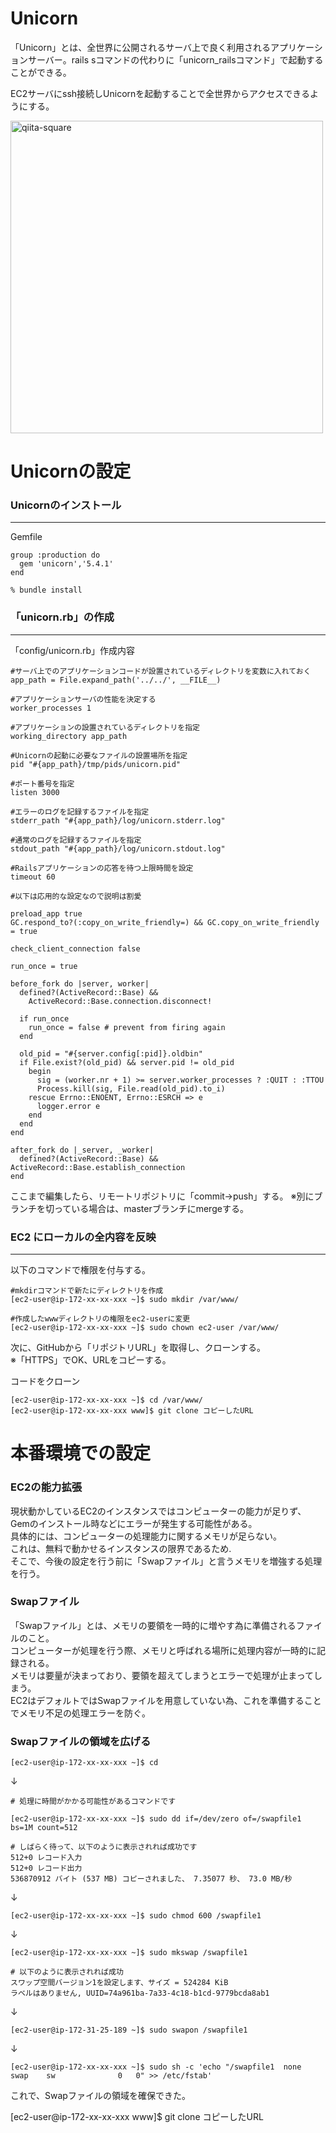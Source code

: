 # Unicorn
「Unicorn」とは、全世界に公開されるサーバ上で良く利用されるアプリケーションサーバー。rails sコマンドの代わりに「unicorn_railsコマンド」で起動することができる。  
  
EC2サーバにssh接続しUnicornを起動することで全世界からアクセスできるようにする。  

<img width="500" alt="qiita-square" src="https://i.gyazo.com/f714f9429c268099d33149d9d5b28870.png">  
  
# Unicornの設定
### Unicornのインストール
---
Gemfile
``` 
group :production do
  gem 'unicorn','5.4.1'
end
```
  
```
% bundle install
```
  
### 「unicorn.rb」の作成
---
「config/unicorn.rb」作成内容  
```
#サーバ上でのアプリケーションコードが設置されているディレクトリを変数に入れておく
app_path = File.expand_path('../../', __FILE__)

#アプリケーションサーバの性能を決定する
worker_processes 1

#アプリケーションの設置されているディレクトリを指定
working_directory app_path

#Unicornの起動に必要なファイルの設置場所を指定
pid "#{app_path}/tmp/pids/unicorn.pid"

#ポート番号を指定
listen 3000

#エラーのログを記録するファイルを指定
stderr_path "#{app_path}/log/unicorn.stderr.log"

#通常のログを記録するファイルを指定
stdout_path "#{app_path}/log/unicorn.stdout.log"

#Railsアプリケーションの応答を待つ上限時間を設定
timeout 60

#以下は応用的な設定なので説明は割愛

preload_app true
GC.respond_to?(:copy_on_write_friendly=) && GC.copy_on_write_friendly = true

check_client_connection false

run_once = true

before_fork do |server, worker|
  defined?(ActiveRecord::Base) &&
    ActiveRecord::Base.connection.disconnect!

  if run_once
    run_once = false # prevent from firing again
  end

  old_pid = "#{server.config[:pid]}.oldbin"
  if File.exist?(old_pid) && server.pid != old_pid
    begin
      sig = (worker.nr + 1) >= server.worker_processes ? :QUIT : :TTOU
      Process.kill(sig, File.read(old_pid).to_i)
    rescue Errno::ENOENT, Errno::ESRCH => e
      logger.error e
    end
  end
end

after_fork do |_server, _worker|
  defined?(ActiveRecord::Base) && ActiveRecord::Base.establish_connection
end
```

ここまで編集したら、リモートリポジトリに「commit→push」する。
※別にブランチを切っている場合は、masterブランチにmergeする。

### EC2 にローカルの全内容を反映
---
以下のコマンドで権限を付与する。  
```
#mkdirコマンドで新たにディレクトリを作成
[ec2-user@ip-172-xx-xx-xxx ~]$ sudo mkdir /var/www/

#作成したwwwディレクトリの権限をec2-userに変更
[ec2-user@ip-172-xx-xx-xxx ~]$ sudo chown ec2-user /var/www/
```
次に、GitHubから「リポジトリURL」を取得し、クローンする。  
※「HTTPS」でOK、URLをコピーする。  

コードをクローン
```
[ec2-user@ip-172-xx-xx-xxx ~]$ cd /var/www/
[ec2-user@ip-172-xx-xx-xxx www]$ git clone コピーしたURL
```

# 本番環境での設定
### EC2の能力拡張
現状動かしているEC2のインスタンスではコンピューターの能力が足りず、Gemのインストール時などにエラーが発生する可能性がある。  
具体的には、コンピューターの処理能力に関するメモリが足らない。  
これは、無料で動かせるインスタンスの限界であるため.  
そこで、今後の設定を行う前に「Swapファイル」と言うメモリを増強する処理を行う。


### Swapファイル
「Swapファイル」とは、メモリの要領を一時的に増やす為に準備されるファイルのこと。  
コンピューターが処理を行う際、メモリと呼ばれる場所に処理内容が一時的に記録される。  
メモリは要量が決まっており、要領を超えてしまうとエラーで処理が止まってしまう。  
EC2はデフォルトではSwapファイルを用意していない為、これを準備することでメモリ不足の処理エラーを防ぐ。  

### Swapファイルの領域を広げる
```
[ec2-user@ip-172-xx-xx-xxx ~]$ cd
```
↓
```
# 処理に時間がかかる可能性があるコマンドです

[ec2-user@ip-172-xx-xx-xxx ~]$ sudo dd if=/dev/zero of=/swapfile1 bs=1M count=512

# しばらく待って、以下のように表示されれば成功です
512+0 レコード入力
512+0 レコード出力
536870912 バイト (537 MB) コピーされました、 7.35077 秒、 73.0 MB/秒
```
↓
```
[ec2-user@ip-172-xx-xx-xxx ~]$ sudo chmod 600 /swapfile1
```
↓
```
[ec2-user@ip-172-xx-xx-xxx ~]$ sudo mkswap /swapfile1

# 以下のように表示されれば成功
スワップ空間バージョン1を設定します、サイズ = 524284 KiB
ラベルはありません, UUID=74a961ba-7a33-4c18-b1cd-9779bcda8ab1
```
↓
```
[ec2-user@ip-172-31-25-189 ~]$ sudo swapon /swapfile1
```
↓
```
[ec2-user@ip-172-xx-xx-xxx ~]$ sudo sh -c 'echo "/swapfile1  none        swap    sw              0   0" >> /etc/fstab'
```
これで、Swapファイルの領域を確保できた。


















[ec2-user@ip-172-xx-xx-xxx www]$ git clone コピーしたURL
